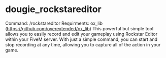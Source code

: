 # dougie_rockstareditor
Command: /rockstareditor Requirments: ox_lib (https://github.com/overextended/ox_lib)  This powerful but simple tool allows you to easily record and edit your gameplay using Rockstar Editor within your FiveM server. With just a simple command, you can start and stop recording at any time, allowing you to capture all of the action in your game.
